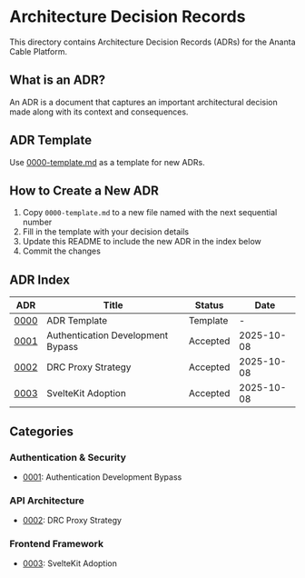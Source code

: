 # Architecture Decision Records

This directory contains Architecture Decision Records (ADRs) for the Ananta Cable Platform.

## What is an ADR?

An ADR is a document that captures an important architectural decision made along with its context and consequences.

## ADR Template

Use [0000-template.md](0000-template.md) as a template for new ADRs.

## How to Create a New ADR

1. Copy `0000-template.md` to a new file named with the next sequential number
2. Fill in the template with your decision details
3. Update this README to include the new ADR in the index below
4. Commit the changes

## ADR Index

| ADR | Title | Status | Date |
|-----|-------|--------|------|
| [0000](0000-template.md) | ADR Template | Template | - |
| [0001](0001-auth-dev-bypass.md) | Authentication Development Bypass | Accepted | 2025-10-08 |
| [0002](0002-drc-proxy-strategy.md) | DRC Proxy Strategy | Accepted | 2025-10-08 |
| [0003](0003-sveltekit-adoption.md) | SvelteKit Adoption | Accepted | 2025-10-08 |

## Categories

### Authentication & Security
- [0001](0001-auth-dev-bypass.md): Authentication Development Bypass

### API Architecture
- [0002](0002-drc-proxy-strategy.md): DRC Proxy Strategy

### Frontend Framework
- [0003](0003-sveltekit-adoption.md): SvelteKit Adoption